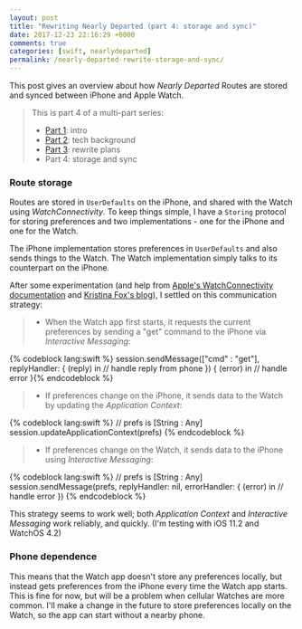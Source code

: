 ```yaml
---
layout: post
title: "Rewriting Nearly Departed (part 4: storage and sync)"
date: 2017-12-23 22:16:29 +0000
comments: true
categories: [swift, nearlydeparted]
permalink: /nearly-departed-rewrite-storage-and-sync/
---
```


This post gives an overview about how _Nearly Departed_ Routes are stored and synced between iPhone and Apple Watch.

<!-- more -->

> This is part 4 of a multi-part series:
>
> * [Part 1][part1]: intro
> * [Part 2][part2]: tech background
> * [Part 3][part3]: rewrite plans
> * Part 4: storage and sync

### Route storage

Routes are stored in `UserDefaults` on the iPhone, and shared with the Watch using _WatchConnectivity_. To keep things simple, I have a `Storing` protocol for storing preferences and two implementations - one for the iPhone and one for the Watch.

The iPhone implementation stores preferences in `UserDefaults` and also sends things to the Watch. The Watch implementation simply talks to its counterpart on the iPhone.

After some experimentation (and help from [Apple's WatchConnectivity documentation][apple watch connectivity] and [Kristina Fox's blog][kristina fox watch connectivity]), I settled on this communication strategy:

> * When the Watch app first starts, it requests the current preferences by sending a "get" command to the iPhone via _Interactive Messaging_:
> 
  {% codeblock lang:swift %}
  session.sendMessage(["cmd" : "get"], replyHandler: { (reply) in
    // handle reply from phone
  }) { (error) in
    // handle error
  }{% endcodeblock %}
>
> * If preferences change on the iPhone, it sends data to the Watch by updating the _Application Context_:
> 
  {% codeblock lang:swift %}
  // prefs is [String : Any]
  session.updateApplicationContext(prefs) {% endcodeblock %}
>
> * If preferences change on the Watch, it sends data to the iPhone using _Interactive Messaging_:
> 
  {% codeblock lang:swift %}
  // prefs is [String : Any]
  session.sendMessage(prefs, replyHandler: nil, errorHandler: { (error) in
    // handle error
  }) {% endcodeblock %}
>

This strategy seems to work well; both _Application Context_ and _Interactive Messaging_ work reliably, and quickly. (I'm testing with iOS 11.2 and WatchOS 4.2)

### Phone dependence

This means that the Watch app doesn't store any preferences locally, but instead gets preferences from the iPhone every time the Watch app starts. This is fine for now, but will be a problem when cellular Watches are more common. I'll make a change in the future to store preferences locally on the Watch, so the app can start without a nearby phone.

[apple watch connectivity]: https://developer.apple.com/library/content/documentation/General/Conceptual/WatchKitProgrammingGuide/SharingData.html
[kristina fox watch connectivity]: https://kristina.io/watchos-2-how-to-communicate-between-devices-using-watch-connectivity/

[part1]: /nearly-departed-rewrite-intro/
[part2]: /nearly-departed-rewrite-tech-background/
[part3]: /nearly-departed-rewrite-plans/
[part4]: /nearly-departed-rewrite-storage-and-sync/

